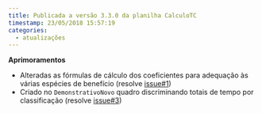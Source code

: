 ```yaml
---
title: Publicada a versão 3.3.0 da planilha CalculoTC
timestamp: 23/05/2018 15:57:19
categories:
  - atualizações
---
```


**Aprimoramentos**
+ Alteradas as fórmulas de cálculo dos coeficientes para adequação às várias espécies de benefício (resolve [issue#1](https://github.com/Contadoria/CalculoTC/issues/1))
+ Criado no `DemonstrativoNovo` quadro discriminando totais de tempo por classificação (resolve [issue#3](https://github.com/Contadoria/CalculoTC/issues/3))